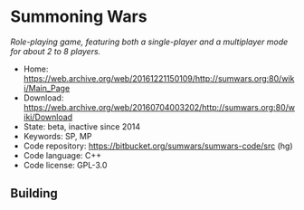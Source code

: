 # Summoning Wars

_Role-playing game, featuring both a single-player and a multiplayer mode for about 2 to 8 players._

- Home: <https://web.archive.org/web/20161221150109/http://sumwars.org:80/wiki/Main_Page>
- Download: <https://web.archive.org/web/20160704003202/http://sumwars.org:80/wiki/Download>
- State: beta, inactive since 2014
- Keywords: SP, MP
- Code repository: https://bitbucket.org/sumwars/sumwars-code/src (hg)
- Code language: C++
- Code license: GPL-3.0

## Building

